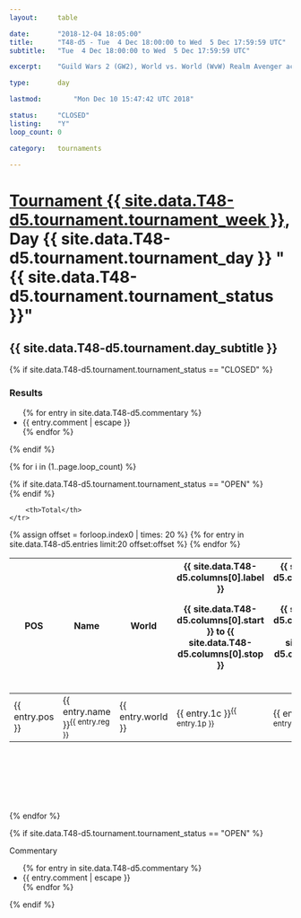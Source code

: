 ```yaml
---
layout: 	table

date: 		"2018-12-04 18:05:00"
title: 		"T48-d5 - Tue  4 Dec 18:00:00 to Wed  5 Dec 17:59:59 UTC"
subtitle: 	"Tue  4 Dec 18:00:00 to Wed  5 Dec 17:59:59 UTC"

excerpt:    "Guild Wars 2 (GW2), World vs. World (WvW) Realm Avenger achivement Tournament. \"Every Kill Counts\""

type:       day

lastmod: 		"Mon Dec 10 15:47:42 UTC 2018"

status:     "CLOSED"
listing:    "Y"
loop_count: 0

category: 	tournaments

---
```

<div class="table_header">
    <h1><a href="{{ site.data.T48-d5.tournament.week_url }}">Tournament {{ site.data.T48-d5.tournament.tournament_week }}</a>, Day {{ site.data.T48-d5.tournament.tournament_day }} "{{ site.data.T48-d5.tournament.tournament_status }}"</h1>
    <h2>{{ site.data.T48-d5.tournament.day_subtitle }}</h2> 
</div>

{% if site.data.T48-d5.tournament.tournament_status == "CLOSED" %} 
<div class="commentary">
  <h3>Results</h3>
  <ul>
    {% for entry in site.data.T48-d5.commentary %}
    <li class="commentary_list">{{ entry.comment | escape }}</li>
    {% endfor %}
  </ul>
</div>
{% endif %}


{% for i in (1..page.loop_count) %}

{% if site.data.T48-d5.tournament.tournament_status == "OPEN" %} 
<br>
{% endif %}

<table class="day_table">
  <colgroup>
    <col style="width:18px">
    <col style="width:55px">
    <col style="width:55px">
    <col style="width:12px">
    <col style="width:12px">
    <col style="width:12px">
    <col style="width:12px">
    <col style="width:12px">
    <col style="width:12px">
    <col style="width:12px">
    <col style="width:12px">
    <col style="width:12px">
    <col style="width:12px">
    <col style="width:12px">
    <col style="width:12px">
    <col style="width:12px">
    <col style="width:12px">
    <col style="width:12px">
    <col style="width:12px">
    <col style="width:12px">
    <col style="width:12px">
    <col style="width:12px">
    <col style="width:12px">
    <col style="width:12px">
    <col style="width:12px">
    <col style="width:12px">
    <col style="width:12px">
    <col style="width:18px">
  </colgroup>  
  <thead>
    <tr>
        <th>POS</th>
        <th class="AlignLeft">Name</th>
        <th class="AlignLeft">World</th>

<th><div class="label">{{ site.data.T48-d5.columns[0].label }}<p class="onhover">{{ site.data.T48-d5.columns[0].start }} to {{ site.data.T48-d5.columns[0].stop }}</p></div>​</th>
<th><div class="label">{{ site.data.T48-d5.columns[1].label }}<p class="onhover">{{ site.data.T48-d5.columns[1].start }} to {{ site.data.T48-d5.columns[1].stop }}</p></div>​</th>
<th><div class="label">{{ site.data.T48-d5.columns[2].label }}<p class="onhover">{{ site.data.T48-d5.columns[2].start }} to {{ site.data.T48-d5.columns[2].stop }}</p></div>​</th>
<th><div class="label">{{ site.data.T48-d5.columns[3].label }}<p class="onhover">{{ site.data.T48-d5.columns[3].start }} to {{ site.data.T48-d5.columns[3].stop }}</p></div>​</th>
<th><div class="label">{{ site.data.T48-d5.columns[4].label }}<p class="onhover">{{ site.data.T48-d5.columns[4].start }} to {{ site.data.T48-d5.columns[4].stop }}</p></div>​</th>
<th><div class="label">{{ site.data.T48-d5.columns[5].label }}<p class="onhover">{{ site.data.T48-d5.columns[5].start }} to {{ site.data.T48-d5.columns[5].stop }}</p></div>​</th>
<th><div class="label">{{ site.data.T48-d5.columns[6].label }}<p class="onhover">{{ site.data.T48-d5.columns[6].start }} to {{ site.data.T48-d5.columns[6].stop }}</p></div>​</th>
<th><div class="label">{{ site.data.T48-d5.columns[7].label }}<p class="onhover">{{ site.data.T48-d5.columns[7].start }} to {{ site.data.T48-d5.columns[7].stop }}</p></div>​</th>
<th><div class="label">{{ site.data.T48-d5.columns[8].label }}<p class="onhover">{{ site.data.T48-d5.columns[8].start }} to {{ site.data.T48-d5.columns[8].stop }}</p></div>​</th>
<th><div class="label">{{ site.data.T48-d5.columns[9].label }}<p class="onhover">{{ site.data.T48-d5.columns[9].start }} to {{ site.data.T48-d5.columns[9].stop }}</p></div>​</th>
<th><div class="label">{{ site.data.T48-d5.columns[10].label }}<p class="onhover">{{ site.data.T48-d5.columns[10].start }} to {{ site.data.T48-d5.columns[10].stop }}</p></div>​</th>

<th><div class="label">{{ site.data.T48-d5.columns[11].label }}<p class="onhover">{{ site.data.T48-d5.columns[11].start }} to {{ site.data.T48-d5.columns[11].stop }}</p></div>​</th>
<th><div class="label">{{ site.data.T48-d5.columns[12].label }}<p class="onhover">{{ site.data.T48-d5.columns[12].start }} to {{ site.data.T48-d5.columns[12].stop }}</p></div>​</th>
<th><div class="label">{{ site.data.T48-d5.columns[13].label }}<p class="onhover">{{ site.data.T48-d5.columns[13].start }} to {{ site.data.T48-d5.columns[13].stop }}</p></div>​</th>
<th><div class="label">{{ site.data.T48-d5.columns[14].label }}<p class="onhover">{{ site.data.T48-d5.columns[14].start }} to {{ site.data.T48-d5.columns[14].stop }}</p></div>​</th>
<th><div class="label">{{ site.data.T48-d5.columns[15].label }}<p class="onhover">{{ site.data.T48-d5.columns[15].start }} to {{ site.data.T48-d5.columns[15].stop }}</p></div>​</th>
<th><div class="label">{{ site.data.T48-d5.columns[16].label }}<p class="onhover">{{ site.data.T48-d5.columns[16].start }} to {{ site.data.T48-d5.columns[16].stop }}</p></div>​</th>
<th><div class="label">{{ site.data.T48-d5.columns[17].label }}<p class="onhover">{{ site.data.T48-d5.columns[17].start }} to {{ site.data.T48-d5.columns[17].stop }}</p></div>​</th>
<th><div class="label">{{ site.data.T48-d5.columns[18].label }}<p class="onhover">{{ site.data.T48-d5.columns[18].start }} to {{ site.data.T48-d5.columns[18].stop }}</p></div>​</th>
<th><div class="label">{{ site.data.T48-d5.columns[19].label }}<p class="onhover">{{ site.data.T48-d5.columns[19].start }} to {{ site.data.T48-d5.columns[19].stop }}</p></div>​</th>
<th><div class="label">{{ site.data.T48-d5.columns[20].label }}<p class="onhover">{{ site.data.T48-d5.columns[20].start }} to {{ site.data.T48-d5.columns[20].stop }}</p></div>​</th>

<th><div class="label">{{ site.data.T48-d5.columns[21].label }}<p class="onhover">{{ site.data.T48-d5.columns[21].start }} to {{ site.data.T48-d5.columns[21].stop }}</p></div>​</th>
<th><div class="label">{{ site.data.T48-d5.columns[22].label }}<p class="onhover">{{ site.data.T48-d5.columns[22].start }} to {{ site.data.T48-d5.columns[22].stop }}</p></div>​</th>
<th><div class="label">{{ site.data.T48-d5.columns[23].label }}<p class="onhover">{{ site.data.T48-d5.columns[23].start }} to {{ site.data.T48-d5.columns[23].stop }}</p></div>​</th>

        <th>Total</th>
    </tr>
  </thead>
  {% assign offset = forloop.index0 | times: 20 %}
<tbody>
{% for entry in site.data.T48-d5.entries limit:20 offset:offset %}
  <tr>
    <td class="pl{{ entry.pos }}">{{ entry.pos }}</td>
    <td class="AlignLeft">{{ entry.name }}<sup>{{ entry.reg }}</sup></td>
    <td class="AlignLeft">{{ entry.world }}</td>
    <td class="pl{{ entry.1p }}">{{ entry.1c }}<sup>{{ entry.1p }}</sup></td>
    <td class="pl{{ entry.2p }}">{{ entry.2c }}<sup>{{ entry.2p }}</sup></td>
    <td class="pl{{ entry.3p }}">{{ entry.3c }}<sup>{{ entry.3p }}</sup></td>
    <td class="pl{{ entry.4p }}">{{ entry.4c }}<sup>{{ entry.4p }}</sup></td>
    <td class="pl{{ entry.5p }}">{{ entry.5c }}<sup>{{ entry.5p }}</sup></td>
    <td class="pl{{ entry.6p }}">{{ entry.6c }}<sup>{{ entry.6p }}</sup></td>
    <td class="pl{{ entry.7p }}">{{ entry.7c }}<sup>{{ entry.7p }}</sup></td>
    <td class="pl{{ entry.8p }}">{{ entry.8c }}<sup>{{ entry.8p }}</sup></td>
    <td class="pl{{ entry.9p }}">{{ entry.9c }}<sup>{{ entry.9p }}</sup></td>
    <td class="pl{{ entry.10p }}">{{ entry.10c }}<sup>{{ entry.10p }}</sup></td>
    <td class="pl{{ entry.11p }}">{{ entry.11c }}<sup>{{ entry.11p }}</sup></td>
    <td class="pl{{ entry.12p }}">{{ entry.12c }}<sup>{{ entry.12p }}</sup></td>
    <td class="pl{{ entry.13p }}">{{ entry.13c }}<sup>{{ entry.13p }}</sup></td>
    <td class="pl{{ entry.14p }}">{{ entry.14c }}<sup>{{ entry.14p }}</sup></td>
    <td class="pl{{ entry.15p }}">{{ entry.15c }}<sup>{{ entry.15p }}</sup></td>
    <td class="pl{{ entry.16p }}">{{ entry.16c }}<sup>{{ entry.16p }}</sup></td>
    <td class="pl{{ entry.17p }}">{{ entry.17c }}<sup>{{ entry.17p }}</sup></td>
    <td class="pl{{ entry.18p }}">{{ entry.18c }}<sup>{{ entry.18p }}</sup></td>
    <td class="pl{{ entry.19p }}">{{ entry.19c }}<sup>{{ entry.19p }}</sup></td>
    <td class="pl{{ entry.20p }}">{{ entry.20c }}<sup>{{ entry.20p }}</sup></td>
    <td class="pl{{ entry.21p }}">{{ entry.21c }}<sup>{{ entry.21p }}</sup></td>
    <td class="pl{{ entry.22p }}">{{ entry.22c }}<sup>{{ entry.22p }}</sup></td>
    <td class="pl{{ entry.23p }}">{{ entry.23c }}<sup>{{ entry.23p }}</sup></td>
    <td class="pl{{ entry.24p }}">{{ entry.24c }}<sup>{{ entry.24p }}</sup></td>
    <td>{{ entry.total }}</td>
  </tr>
{% endfor %}  
</tbody>
</table>
<div class="leaderboard">
  <script async src="//pagead2.googlesyndication.com/pagead/js/adsbygoogle.js"></script>
  <!-- 728x90 -->
  <ins class="adsbygoogle"
       style="display:inline-block;width:728px;height:90px"
       data-ad-client="ca-pub-3274917281288240"
       data-ad-slot="3870538733"></ins>
  <script>
  (adsbygoogle = window.adsbygoogle || []).push({});
  </script>    
</div>
<br />
{% endfor %}

{% if site.data.T48-d5.tournament.tournament_status == "OPEN" %} 
<div class="commentary">
  <span class="commentary_title">Commentary</span>
  <ul>
    {% for entry in site.data.T48-d5.commentary %}
    <li class="commentary_list">{{ entry.comment | escape }}</li>
    {% endfor %}
  </ul>
</div>
{% endif %}


